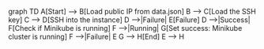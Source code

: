 graph TD
    A[Start] --> B[Load public IP from data.json]
    B --> C[Load the SSH key]
    C --> D[SSH into the instance]
    D -->|Failure| E[Failure]
    D -->|Success| F[Check if Minikube is running]
    F -->|Running| G[Set success: Minikube cluster is running]
    F -->|Failure| E
    G --> H[End]
    E --> H
